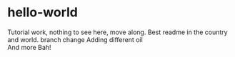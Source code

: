 # hello-world
Tutorial work, nothing to see here, move along.
Best readme in the country and world.
branch change   Adding different oil   
And more Bah!
